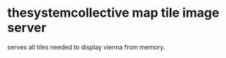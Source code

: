# thesystemcollective map tile image server

serves all tiles needed to display vienna from memory.
